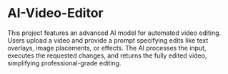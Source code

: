 # AI-Video-Editor
This project features  an advanced AI model for automated video editing. Users upload a video and provide a prompt specifying edits like text overlays, image placements, or effects. The AI processes the input, executes the requested changes, and returns the fully edited video, simplifying professional-grade editing.
